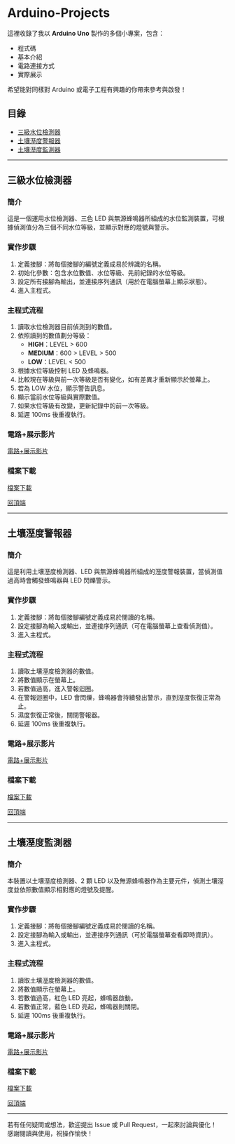 # Arduino-Projects

這裡收錄了我以 **Arduino Uno** 製作的多個小專案，包含：
- 程式碼
- 基本介紹
- 電路連接方式
- 實際展示

希望能對同樣對 Arduino 或電子工程有興趣的你帶來參考與啟發！

## 目錄
- [三級水位檢測器](#三級水位檢測器)
- [土壤溼度警報器](#土壤溼度警報器)
- [土壤溼度監測器](#土壤溼度監測器)

---

## 三級水位檢測器
### 簡介
這是一個運用水位檢測器、三色 LED 與無源蜂鳴器所組成的水位監測裝置，可根據偵測值分為三個不同水位等級，並顯示對應的燈號與警示。

### 實作步驟
1. 定義接腳：將每個接腳的編號定義成易於辨識的名稱。  
2. 初始化參數：包含水位數值、水位等級、先前紀錄的水位等級。  
3. 設定所有接腳為輸出，並連接序列通訊（用於在電腦螢幕上顯示狀態）。  
4. 進入主程式。

### 主程式流程
1. 讀取水位檢測器目前偵測到的數值。  
2. 依照讀到的數值劃分等級：  
   - **HIGH**：LEVEL > 600  
   - **MEDIUM**：600 > LEVEL > 500  
   - **LOW**：LEVEL < 500  
3. 根據水位等級控制 LED 及蜂鳴器。  
4. 比較現在等級與前一次等級是否有變化，如有差異才重新顯示於螢幕上。  
5. 若為 LOW 水位，顯示警告訊息。  
6. 顯示當前水位等級與實際數值。  
7. 如果水位等級有改變，更新紀錄中的前一次等級。  
8. 延遲 100ms 後重複執行。

### 電路+展示影片
[電路+展示影片](https://youtu.be/IMJSCdmrcWw)

### 檔案下載
[檔案下載](https://github.com/LU-MENG-YU/Arduino-Project/blob/main/%E4%B8%89%E7%B4%9A%E6%B0%B4%E4%BD%8D%E6%AA%A2%E6%B8%AC%E5%99%A8.ino)

[回頂端](#Arduino-Projects)

---

## 土壤溼度警報器
### 簡介
這是利用土壤溼度檢測器、LED 與無源蜂鳴器所組成的溼度警報裝置，當偵測值過高時會觸發蜂鳴器與 LED 閃爍警示。

### 實作步驟
1. 定義接腳：將每個接腳編號定義成易於閱讀的名稱。  
2. 設定接腳為輸入或輸出，並連接序列通訊（可在電腦螢幕上查看偵測值）。  
3. 進入主程式。

### 主程式流程
1. 讀取土壤溼度檢測器的數值。  
2. 將數值顯示在螢幕上。  
3. 若數值過高，進入警報迴圈。  
4. 在警報迴圈中，LED 會閃爍，蜂鳴器會持續發出警示，直到溼度恢復正常為止。  
5. 濕度恢復正常後，關閉警報器。  
6. 延遲 100ms 後重複執行。

### 電路+展示影片
[電路+展示影片](https://youtu.be/a5b39kYSGV8)

### 檔案下載
[檔案下載](https://github.com/LU-MENG-YU/Arduino-Project/blob/main/%E5%9C%9F%E5%A3%A4%E6%BA%BC%E5%BA%A6%E8%AD%A6%E5%A0%B1%E5%99%A8.ino)

[回頂端](#Arduino-Projects)

---

## 土壤溼度監測器
### 簡介
本裝置以土壤溼度檢測器、2 顆 LED 以及無源蜂鳴器作為主要元件，偵測土壤溼度並依照數值顯示相對應的燈號及提醒。

### 實作步驟
1. 定義接腳：將每個接腳編號定義成易於閱讀的名稱。  
2. 設定接腳為輸入或輸出，並連接序列通訊（可於電腦螢幕查看即時資訊）。  
3. 進入主程式。

### 主程式流程
1. 讀取土壤溼度檢測器的數值。  
2. 將數值顯示在螢幕上。  
3. 若數值過高，紅色 LED 亮起，蜂鳴器啟動。  
4. 若數值正常，藍色 LED 亮起，蜂鳴器則關閉。  
5. 延遲 100ms 後重複執行。

### 電路+展示影片
[電路+展示影片](https://youtu.be/GpUwuhgUKo4)

### 檔案下載
[檔案下載](https://github.com/LU-MENG-YU/Arduino-Project/blob/main/%E5%9C%9F%E5%A3%A4%E6%BA%BC%E5%BA%A6%E7%9B%A3%E6%B8%AC%E5%99%A8.ino)

[回頂端](#Arduino-Projects)

---

若有任何疑問或想法，歡迎提出 Issue 或 Pull Request，一起來討論與優化！  
感謝閱讀與使用，祝操作愉快！
